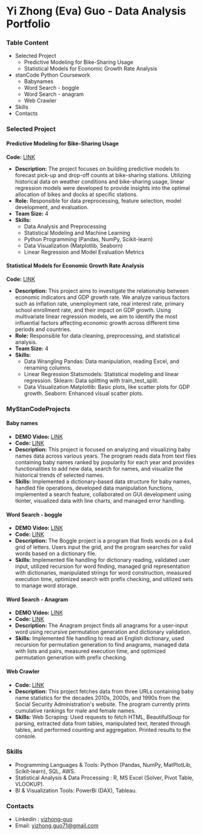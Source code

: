 # Yi Zhong (Eva) Guo - Data Analysis Portfolio 

### Table Content
* Selected Project
    * Predictive Modeling for Bike-Sharing Usage
    * Statistical Models for Economic Growth Rate Analysis
* stanCode Python Coursework
    * Babynames
    * Word Search - boggle
    * Word Search - anagram
    * Web Crawler
* Skills
* Contacts

### Selected Project
#### Predictive Modeling for Bike-Sharing Usage
**Code:** [LINK](https://github.com/ezhongguo/Bike-Sharing-Usage/blob/main/Predictive%20Modeling%20for%20Bike-Sharing%20Usage.ipynb)
* **Description:**
The project focuses on building predictive models to forecast pick-up and drop-off counts at bike-sharing stations. Utilizing historical data on weather conditions and bike-sharing usage, linear regression models were developed to provide insights into the optimal allocation of bikes and docks at specific stations.
* **Role:** Responsible for data preprocessing, feature selection, model development, and evaluation.
* **Team Size:** 4
* **Skills:**
  * Data Analysis and Preprocessing
  * Statistical Modeling and Machine Learning
  * Python Programming (Pandas, NumPy, Scikit-learn)
  * Data Visualization (Matplotlib, Seaborn)
  * Linear Regression and Model Evaluation Metrics

#### Statistical Models for Economic Growth Rate Analysis
**Code:** [LINK](https://github.com/ezhongguo/Economic-Growth-Rate/blob/main/Economic%20Growth%20Rate%20Analysis.ipynb)
* **Description:**
This project aims to investigate the relationship between economic indicators and GDP growth rate. We analyze various factors such as inflation rate, unemployment rate, real interest rate, primary school enrollment rate, and their impact on GDP growth. Using multivariate linear regression models, we aim to identify the most influential factors affecting economic growth across different time periods and countries. 
* **Role:** Responsible for data cleaning, preprocessing, and statistical analysis.
* **Team Size:** 4
* **Skills:**
  * Data Wrangling
    Pandas: Data manipulation, reading Excel, and renaming columns.
  * Linear Regression
    Statsmodels: Statistical modeling and linear regression.
    Sklearn: Data splitting with train_test_split.
  * Data Visualization
    Matplotlib: Basic plots, like scatter plots for GDP growth.
    Seaborn: Enhanced visual scatter plots.

### MyStanCodeProjects

#### Baby names
* **DEMO Video:** [LINK](https://drive.google.com/file/d/1EREk00LTtlER3VqBbw1kDceA5bLc0Afo/view?usp=sharing)
* **Code:** [LINK](https://github.com/ezhongguo/MyStanCodeProjects/tree/main/Babynames)
* **Description:**
This project is focused on analyzing and visualizing baby names data across various years. The program reads data from text files containing baby names ranked by popularity for each year and provides functionalities to add new data, search for names, and visualize the historical trends of selected names. 
* **Skills:**
Implemented a dictionary-based data structure for baby names, handled file operations, developed data manipulation functions, implemented a search feature, collaborated on GUI development using tkinter, visualized data with line charts, and managed error handling.

#### Word Search - boggle
* **DEMO Video:** [LINK](https://drive.google.com/file/d/1NqmXw-dwOFOjexf9Rz80wokwZ_Mkh8c1/view?usp=sharing)
* **Code:** [LINK](https://github.com/ezhongguo/MyStanCodeProjects/blob/main/Boggle/boggle.py)
* **Description:**
The Boggle project is a program that finds words on a 4x4 grid of letters. Users input the grid, and the program searches for valid words based on a dictionary file.
* **Skills:**
Implemented file handling for dictionary reading, validated user input, utilized recursion for word finding, managed grid representation with dictionaries, manipulated strings for word construction, measured execution time, optimized search with prefix checking, and utilized sets to manage word storage.

#### Word Search - Anagram
* **DEMO Video:** [LINK](https://drive.google.com/file/d/1dutHTsvSueqjCnCZzLJgej_FdrwrSrlq/view?usp=sharing)
* **Code:** [LINK](https://github.com/ezhongguo/MyStanCodeProjects/blob/main/Anagram/anagram.py)
* **Description:**
The Anagram project finds all anagrams for a user-input word using recursive permutation generation and dictionary validation.
* **Skills:**
Implemented file handling to read an English dictionary, used recursion for permutation generation to find anagrams, managed data with lists and pairs, measured execution time, and optimized permutation generation with prefix checking.

#### Web Crawler
* **Code:** [LINK](https://github.com/ezhongguo/MyStanCodeProjects/blob/main/Web%20Crawler/webcrawler.py)
* **Description:**
This project fetches data from three URLs containing baby name statistics for the decades 2010s, 2000s, and 1990s from the Social Security Administration's website. The program currently prints cumulative rankings for male and female names.
* **Skills:**
Web Scraping: Used requests to fetch HTML, BeautifulSoup for parsing, extracted data from tables, manipulated text, iterated through tables, and performed counting and aggregation. Printed results to the console.

### Skills
* Programming Languages & Tools: Python (Pandas, NumPy, MatPlotLib, Scikit-learn), SQL, AWS.
* Statistical Analysis & Data Processing : R, MS Excel (Solver, Pivot Table, VLOOKUP).
* BI & Visualization Tools: PowerBi (DAX), Tableau.

### Contacts
* Linkedin : [yizhong-guo](https://www.linkedin.com/in/yi-zhong-guo-4b36b3182/)
* Email: yizhong.guo71@gmail.com
